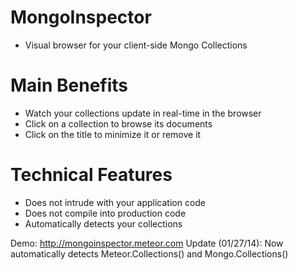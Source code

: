 # MongoInspector
 - Visual browser for your client-side Mongo Collections

# Main Benefits
 - Watch your collections update in real-time in the browser
 - Click on a collection to browse its documents
 - Click on the title to minimize it or remove it

#  Technical Features
 - Does not intrude with your application code
 - Does not compile into production code
 - Automatically detects your collections

Demo: http://mongoinspector.meteor.com
Update (01/27/14): Now automatically detects Meteor.Collections() and Mongo.Collections()
